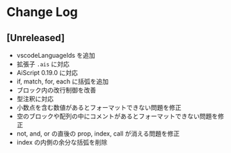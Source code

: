 # Change Log

## [Unreleased]

- vscodeLanguageIds を追加
- 拡張子 `.ais` に対応
- AiScript 0.19.0 に対応
- if, match, for, each に括弧を追加
- ブロック内の改行制御を改善
- 型注釈に対応
- 小数点を含む数値があるとフォーマットできない問題を修正
- 空のブロックや配列の中にコメントがあるとフォーマットできない問題を修正
- not, and, or の直後の prop, index, call が消える問題を修正
- index の内側の余分な括弧を削除
